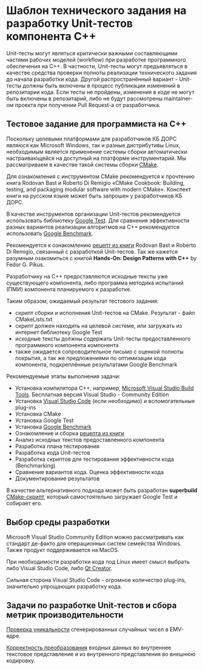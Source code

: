 # Шаблон технического задания на разработку Unit-тестов компонента C++

Unit-тесты могут являться критически важными составляющими частями рабочих моделей (workflow) при разработке программного обеспечения на C++. В частности, Unit-тесты могут предъявляться в качестве средства проверки полноты реализации технического задания до начала разработки кода. Другой распространённый вариант - Unit-тесты должны быть включены в процесс публикации изменений в репозитарии кода. Если тесты не пройдены, изменения в коде не могут быть включены в репозитарий, либо не будут рассмотрены maintainer-ом проекта при получении Pull Request-а от разработчика.

## Тестовое задание для программиста на C++

Поскольку целевыми платформами для разработчиков КБ ДОРС являюся как Microsoft Windows, так и разные дистрибутивы Linux, необходимым является применение системы сборки автоматически настраивающейся на доступный на платформе инструментарий. Мы рассматриваем в качестве такой системы сборки [CMake](https://cmake.org/).

Для ознакомления с инструментом CMake рекомендуется к прочтению книга Rodovan Bast и Roberto Di Remigio «CMake Cookbook: Building, testing, and packaging modular software with modern CMake». Конспект книги на русском языке может быть запрошен у разработчиков КБ ДОРС.

В качестве инструментов организации Unit-тестов рекомендуется использовать библиотеку [Google Test](https://github.com/google/googletest). Для сравнения эффективности разных вариантов реализации алгоритмов на C++ рекомендуется использовать [Google Benchmark](https://github.com/google/benchmark).

Рекомендуется к ознакомлению [рецепт из книги](https://github.com/dev-cafe/cmake-cookbook/tree/v1.0/chapter-04) Rodovan Bast и Roberto Di Remigio, связанный с разработкой Unit-тестов. Так же кажется разумным озакомиться с книгой **Hands-On: Design Patterns with C++** by Fedor G. Pikus.

Разработчику на C++ предоставляются исходные тексты уже существующего компонента, либо программа методика испытаний (ПМИ) компонента планируемого к разработке.

Таким образом, ожидаемый результат тестового задания:

* скрипт сборки и исполнения Unit-тестов на CMake. Результат - файл CMakeLists.txt
* скрипт должен находить на целевой системе, или загружать из интернет библиотеку Google Test
* исходные тексты должны содержать Unit-тесты предоставленного программного компонента компонента
* также ожидается сопроводительное письмо с оценкой полноты покрытия, а так же предложениями по оптимизации кода компонента, подкреплённые результатами Google Benchmark

Рекомендуемые этапы выполнения задачи:

* Установка компилятора С++, например, [Microsoft Visual Studio Build Tools](https://visualstudio.microsoft.com/ru/downloads/). Бесплатная версия Visual Studio - Community Edition
* Установка [Visual Studio Code](https://code.visualstudio.com/download) (если необходимо) и вспомогательные plug-ins
* Установка CMake
* Установка Google Test
* Установка [Google Benchmark](benchmark.md)
* Ознакомление и сборка [рецепта из книги](https://github.com/dev-cafe/cmake-cookbook/blob/v1.0/chapter-04/recipe-03/)
* Анализ исходных текстов предоставленного компонента
* Разработка плана тестирования
* Разработка кода Unit-тестов
* Разработка скриптов для тестирования эффективности кода (Benchmarking)
* Сравнение вариантов кода. Оценка эффективности кода
* Документирование результатов

В качестве альтернативного подхода может быть разработан **superbuild** [CMake-скрипт](CMake_GoogleTest.md), который самостоятельно загружает Google Test и собирает его.

## Выбор среды разработки

Microsoft Visual Studio Community Edition можно рассматривать как стандарт де-факто для операционных систем семейства Windows. Также продукт поддерживается на MacOS.

При необходимости разработки кода под Linux имеет смысл выбрать либо Visual Studio Code, либо [Qt Creator](https://www.qt.io/product/development-tools).

Сильная сторона Visual Studio Code - огромное количество plug-ins, значительно упрощающих разработку кода.

## Задачи по разработке Unit-тестов и сбора метрик производительности

[Проверка уникальности](uniqueRnd.md) сгенерированных случайных чисел в EMV-ядре.

[Корректность преобразования](ConvertUTF.md) входных данных во внутреннее текстовое представление и из внутренного представления во внешнюю кодировку.
